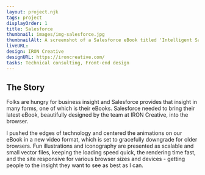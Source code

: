 ```yaml
---
layout: project.njk
tags: project
displayOrder: 1
title: Salesforce
thumbnail: images/img-salesforce.jpg
thumbnailAlt: A screenshot of a Salesforce eBook titled 'Intelligent Sales Solutions for Medical Devices and Diagnostics'. An illustration of Cody the Bear and Astro holding up lab equipment and standing in a green forest is below that.
liveURL:
design: IRON Creative
designURL: https://ironcreative.com/
tasks: Technical consulting, Front-end design
---
```


## The Story

Folks are hungry for business insight and Salesforce provides that insight in many forms, one of which is their eBooks. Salesforce needed to bring their latest eBook, beautifully designed by the team at IRON Creative, into the browser.

I pushed the edges of technology and centered the animations on our eBook in a new video format, which is set to gracefully downgrade for older browsers. Fun illustrations and iconography are presented as scalable and small vector files, keeping the loading speed quick, the rendering time fast, and the site responsive for various browser sizes and devices - getting people to the insight they want to see as best as I can.
